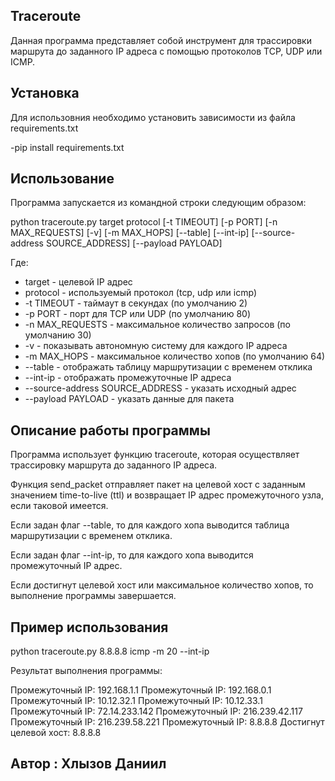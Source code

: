 ## Traceroute

Данная программа представляет собой инструмент для трассировки маршрута до заданного IP адреса с помощью протоколов TCP, UDP или ICMP.

## Установка

Для использовния необходимо установить зависимости из файла requirements.txt 

-pip install requirements.txt

## Использование

Программа запускается из командной строки следующим образом:


python traceroute.py target protocol [-t TIMEOUT] [-p PORT] [-n MAX_REQUESTS] [-v] [-m MAX_HOPS] [--table] [--int-ip] [--source-address SOURCE_ADDRESS] [--payload PAYLOAD]


Где:
- target - целевой IP адрес
- protocol - используемый протокол (tcp, udp или icmp)
- -t TIMEOUT - таймаут в секундах (по умолчанию 2)
- -p PORT - порт для TCP или UDP (по умолчанию 80)
- -n MAX_REQUESTS - максимальное количество запросов (по умолчанию 30)
- -v - показывать автономную систему для каждого IP адреса
- -m MAX_HOPS - максимальное количество хопов (по умолчанию 64)
- --table - отображать таблицу маршрутизации с временем отклика
- --int-ip - отображать промежуточные IP адреса
- --source-address SOURCE_ADDRESS - указать исходный адрес
- --payload PAYLOAD - указать данные для пакета

## Описание работы программы

Программа использует функцию traceroute, которая осуществляет трассировку маршрута до заданного IP адреса.

Функция send_packet отправляет пакет на целевой хост с заданным значением time-to-live (ttl) и возвращает IP адрес промежуточного узла, если таковой имеется.

Если задан флаг --table, то для каждого хопа выводится таблица маршрутизации с временем отклика.

Если задан флаг --int-ip, то для каждого хопа выводится промежуточный IP адрес.

Если достигнут целевой хост или максимальное количество хопов, то выполнение программы завершается.

## Пример использования


python traceroute.py 8.8.8.8 icmp -m 20 --int-ip


Результат выполнения программы:

Промежуточный IP: 192.168.1.1
Промежуточный IP: 192.168.0.1
Промежуточный IP: 10.12.32.1
Промежуточный IP: 10.12.33.1
Промежуточный IP: 72.14.233.142
Промежуточный IP: 216.239.42.117
Промежуточный IP: 216.239.58.221
Промежуточный IP: 8.8.8.8
Достигнут целевой хост: 8.8.8.8

## Автор : Хлызов Даниил